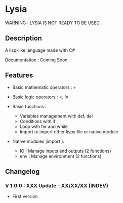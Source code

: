 # Lysia

WARNING : LYSIA IS NOT READY TO BE USED.

## Description

A lisp-like language made with C#

Documentation : Coming Soon

## Features

- Basic mathematic operators : +
- Basic logic operators : =, !=
- Basic functions :

  - Variables management with def, del
  - Conditions with if
  - Loop with for and while
  - Import to import other lispy file or native module

- Native modules (import <name>):

  - IO : Manage inputs and outputs (2 functions)
  - env : Manage environment (2 functions)

## Changelog

### V 1.0.0 : XXX Update - XX/XX/XX (INDEV)

- First version
